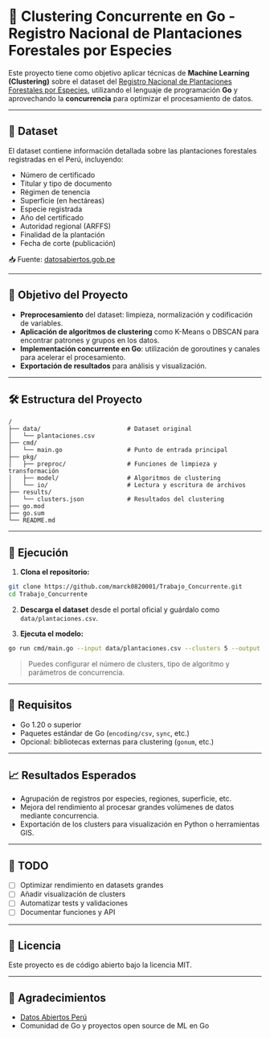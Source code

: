 
# 🌲 Clustering Concurrente en Go - Registro Nacional de Plantaciones Forestales por Especies

Este proyecto tiene como objetivo aplicar técnicas de **Machine Learning (Clustering)** sobre el dataset del [Registro Nacional de Plantaciones Forestales por Especies](https://www.datosabiertos.gob.pe/dataset/registro-nacional-de-plantaciones-forestales-por-especies), utilizando el lenguaje de programación **Go** y aprovechando la **concurrencia** para optimizar el procesamiento de datos.

---

## 📂 Dataset

El dataset contiene información detallada sobre las plantaciones forestales registradas en el Perú, incluyendo:

- Número de certificado
- Titular y tipo de documento
- Régimen de tenencia
- Superficie (en hectáreas)
- Especie registrada
- Año del certificado
- Autoridad regional (ARFFS)
- Finalidad de la plantación
- Fecha de corte (publicación)

📥 Fuente: [datosabiertos.gob.pe](https://www.datosabiertos.gob.pe/dataset/registro-nacional-de-plantaciones-forestales-por-especies)

---

## 🧠 Objetivo del Proyecto

- **Preprocesamiento** del dataset: limpieza, normalización y codificación de variables.
- **Aplicación de algoritmos de clustering** como K-Means o DBSCAN para encontrar patrones y grupos en los datos.
- **Implementación concurrente en Go**: utilización de goroutines y canales para acelerar el procesamiento.
- **Exportación de resultados** para análisis y visualización.

---

## 🛠️ Estructura del Proyecto

```
/
├── data/                        # Dataset original
│   └── plantaciones.csv
├── cmd/
│   └── main.go                  # Punto de entrada principal
├── pkg/
│   ├── preproc/                 # Funciones de limpieza y transformación
│   ├── model/                   # Algoritmos de clustering
│   └── io/                      # Lectura y escritura de archivos
├── results/
│   └── clusters.json            # Resultados del clustering
├── go.mod
├── go.sum
└── README.md
```

---

## 🚀 Ejecución

1. **Clona el repositorio:**
```bash
git clone https://github.com/marck0820001/Trabajo_Concurrente.git
cd Trabajo_Concurrente
```

2. **Descarga el dataset** desde el portal oficial y guárdalo como `data/plantaciones.csv`.

3. **Ejecuta el modelo:**
```bash
go run cmd/main.go --input data/plantaciones.csv --clusters 5 --output results/clusters.json
```

> Puedes configurar el número de clusters, tipo de algoritmo y parámetros de concurrencia.

---

## 🔧 Requisitos

- Go 1.20 o superior
- Paquetes estándar de Go (`encoding/csv`, `sync`, etc.)
- Opcional: bibliotecas externas para clustering (`gonum`, etc.)

---

## 📈 Resultados Esperados

- Agrupación de registros por especies, regiones, superficie, etc.
- Mejora del rendimiento al procesar grandes volúmenes de datos mediante concurrencia.
- Exportación de los clusters para visualización en Python o herramientas GIS.

---

## 📌 TODO

- [ ] Optimizar rendimiento en datasets grandes
- [ ] Añadir visualización de clusters
- [ ] Automatizar tests y validaciones
- [ ] Documentar funciones y API

---

## 📝 Licencia

Este proyecto es de código abierto bajo la licencia MIT.

---

## 🙌 Agradecimientos

- [Datos Abiertos Perú](https://www.datosabiertos.gob.pe/)
- Comunidad de Go y proyectos open source de ML en Go
